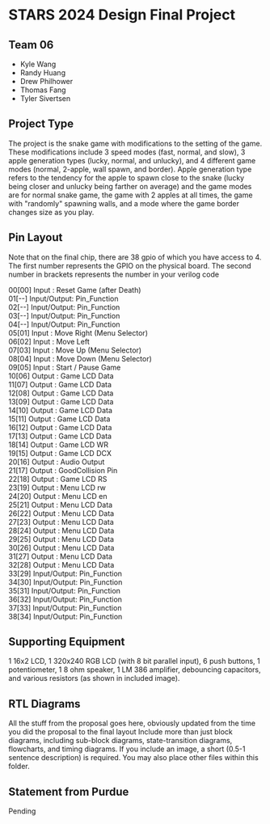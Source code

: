 # STARS 2024 Design Final Project

## Team 06
* Kyle Wang
* Randy Huang
* Drew Philhower
* Thomas Fang
* Tyler Sivertsen

## Project Type
The project is the snake game with modifications to the setting of the game. These modifications include 3 speed modes (fast, normal, and slow), 3 apple generation types (lucky, normal, and unlucky), and 4 different game modes (normal, 2-apple, wall spawn, and border). Apple generation type refers to the tendency for the apple to spawn close to the snake (lucky being closer and unlucky being farther on average) and the game modes are for normal snake game, the game with 2 apples at all times, the game with "randomly" spawning walls, and a mode where the game border changes size as you play.

## Pin Layout
Note that on the final chip, there are 38 gpio of which you have access to 4.
The first number represents the GPIO on the physical board. The second number
in brackets represents the number in your verilog code

00[00] Input       : Reset Game (after Death)  
01[--] Input/Output: Pin_Function  
02[--] Input/Output: Pin_Function  
03[--] Input/Output: Pin_Function  
04[--] Input/Output: Pin_Function  
05[01] Input       : Move Right (Menu Selector)  
06[02] Input       : Move Left  
07[03] Input       : Move Up (Menu Selector)  
08[04] Input       : Move Down (Menu Selector)  
09[05] Input       : Start / Pause Game  
10[06] Output      : Game LCD Data  
11[07] Output      : Game LCD Data  
12[08] Output      : Game LCD Data  
13[09] Output      : Game LCD Data  
14[10] Output      : Game LCD Data  
15[11] Output      : Game LCD Data  
16[12] Output      : Game LCD Data  
17[13] Output      : Game LCD Data  
18[14] Output      : Game LCD WR  
19[15] Output      : Game LCD DCX  
20[16] Output      : Audio Output  
21[17] Output      : GoodCollision Pin  
22[18] Output      : Game LCD RS  
23[19] Output      : Menu LCD rw  
24[20] Output      : Menu LCD en  
25[21] Output      : Menu LCD Data  
26[22] Output      : Menu LCD Data  
27[23] Output      : Menu LCD Data  
28[24] Output      : Menu LCD Data  
29[25] Output      : Menu LCD Data  
30[26] Output      : Menu LCD Data  
31[27] Output      : Menu LCD Data  
32[28] Output      : Menu LCD Data  
33[29] Input/Output: Pin_Function  
34[30] Input/Output: Pin_Function  
35[31] Input/Output: Pin_Function  
36[32] Input/Output: Pin_Function  
37[33] Input/Output: Pin_Function  
38[34] Input/Output: Pin_Function  

## Supporting Equipment
1 16x2 LCD,  1 320x240 RGB LCD (with 8 bit parallel input),  6 push buttons, 1 potentiometer, 1 8 ohm speaker, 1 LM 386 amplifier, debouncing capacitors, and various resistors (as shown in included image).

## RTL Diagrams
All the stuff from the proposal goes here, obviously updated from the time you did the proposal to the final layout
Include more than just block diagrams, including sub-block diagrams, state-transition diagrams, flowcharts, and timing diagrams.  If you include an image, a short (0.5-1 sentence description) is required.
You may also place other files within this folder.

## Statement from Purdue
Pending

